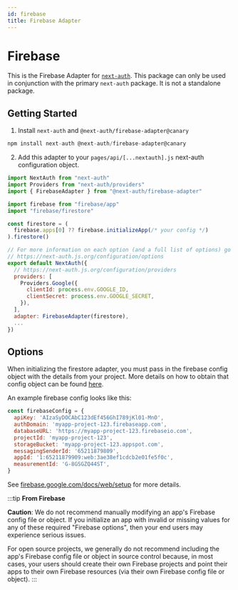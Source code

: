 ```yaml
---
id: firebase
title: Firebase Adapter
---
```


# Firebase

This is the Firebase Adapter for [`next-auth`](https://next-auth.js.org). This package can only be used in conjunction with the primary `next-auth` package. It is not a standalone package.

## Getting Started

1. Install `next-auth` and `@next-auth/firebase-adapter@canary`

```js
npm install next-auth @next-auth/firebase-adapter@canary
```

2. Add this adapter to your `pages/api/[...nextauth].js` next-auth configuration object.

```javascript title="pages/api/auth/[...nextauth].js"
import NextAuth from "next-auth"
import Providers from "next-auth/providers"
import { FirebaseAdapter } from "@next-auth/firebase-adapter"

import firebase from "firebase/app"
import "firebase/firestore"

const firestore = (
  firebase.apps[0] ?? firebase.initializeApp(/* your config */)
).firestore()

// For more information on each option (and a full list of options) go to
// https://next-auth.js.org/configuration/options
export default NextAuth({
  // https://next-auth.js.org/configuration/providers
  providers: [
    Providers.Google({
      clientId: process.env.GOOGLE_ID,
      clientSecret: process.env.GOOGLE_SECRET,
    }),
  ],
  adapter: FirebaseAdapter(firestore),
  ...
})
```

## Options

When initializing the firestore adapter, you must pass in the firebase config object with the details from your project. More details on how to obtain that config object can be found [here](https://support.google.com/firebase/answer/7015592).

An example firebase config looks like this:

```js
const firebaseConfig = {
  apiKey: 'AIzaSyDOCAbC123dEf456GhI789jKl01-MnO',
  authDomain: 'myapp-project-123.firebaseapp.com',
  databaseURL: 'https://myapp-project-123.firebaseio.com',
  projectId: 'myapp-project-123',
  storageBucket: 'myapp-project-123.appspot.com',
  messagingSenderId: '65211879809',
  appId: '1:65211879909:web:3ae38ef1cdcb2e01fe5f0c',
  measurementId: 'G-8GSGZQ44ST',
}
```

See [firebase.google.com/docs/web/setup](https://firebase.google.com/docs/web/setup) for more details.

:::tip **From Firebase**

**Caution**: We do not recommend manually modifying an app's Firebase config file or object. If you initialize an app with invalid or missing values for any of these required "Firebase options", then your end users may experience serious issues.

For open source projects, we generally do not recommend including the app's Firebase config file or object in source control because, in most cases, your users should create their own Firebase projects and point their apps to their own Firebase resources (via their own Firebase config file or object).
:::
